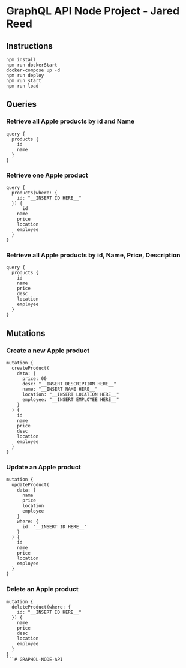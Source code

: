 # GraphQL API Node Project - Jared Reed

## Instructions

```
npm install
npm run dockerStart
docker-compose up -d
npm run deploy
npm run start
npm run load
```
## Queries

### Retrieve all Apple products by id and Name
```
query {
  products {
    id
    name
  }
}
```
### Retrieve one Apple product
```
query {
  products(where: {
    id: "__INSERT ID HERE__"
  }) {
	  id
    name
    price
    location
    employee
  }
}
```
### Retrieve all Apple products by id, Name, Price, Description
```
query {
  products {
    id
    name
    price
    desc
    location
    employee
  }
}
```
## Mutations

### Create a new Apple product
```
mutation {
  createProduct(
    data: {
      price: 00
      desc: "__INSERT DESCRIPTION HERE__"
      name: "__INSERT NAME HERE__"
      location: "__INSERT LOCATION HERE__"
      employee: "__INSERT EMPLOYEE HERE__"
    }
  ) {
    id
    name
    price
    desc
    location
    employee
  }
}
```
### Update an Apple product
```
mutation {
  updateProduct(
    data: {
      name
      price
      location
      employee
    }
    where: {
      id: "__INSERT ID HERE__"
    }
  ) {
    id
    name
    price
    location
    employee
  }
}
```
### Delete an Apple product
```
mutation {
  deleteProduct(where: {
    id: "__INSERT ID HERE__"
  }) {
    name
    price
    desc
    location
    employee
  }
}
```# GRAPHQL-NODE-API
